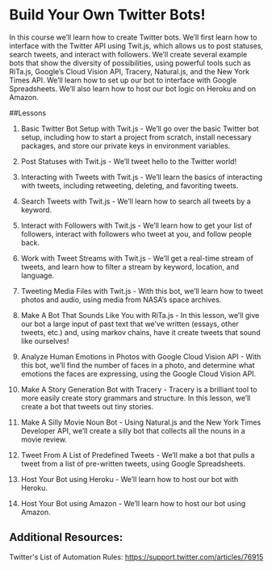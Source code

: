 # Build Your Own Twitter Bots!

In this course we’ll learn how to create Twitter bots. We’ll first learn how to interface with the Twitter API using Twit.js, which allows us to post statuses, search tweets, and interact with followers. We’ll create several example bots that show the diversity of possibilities, using powerful tools such as RiTa.js, Google’s Cloud Vision API, Tracery, Natural.js, and the New York Times API. We’ll learn how to set up our bot to interface with Google Spreadsheets. We’ll also learn how to host our bot logic on Heroku and on Amazon. 

##Lessons

1. Basic Twitter Bot Setup with Twit.js - We’ll go over the basic Twitter bot setup, including how to start a project from scratch, install necessary packages, and store our private keys in environment variables. 

2. Post Statuses with Twit.js - We’ll tweet hello to the Twitter world!

3. Interacting with Tweets with Twit.js - We’ll learn the basics of interacting with tweets, including retweeting, deleting, and favoriting tweets.

4. Search Tweets with Twit.js - We’ll learn how to search all tweets by a keyword.

5. Interact with Followers with Twit.js - We’ll learn how to get your list of followers, interact with followers who tweet at you, and follow people back. 

6. Work with Tweet Streams with Twit.js - We’ll get a real-time stream of tweets, and learn how to filter a stream by keyword, location, and language. 

7. Tweeting Media Files with Twit.js - With this bot, we’ll learn how to tweet photos and audio, using media from NASA’s space archives. 

8. Make A Bot That Sounds Like You with RiTa.js - In this lesson, we’ll give our bot a large input of past text that we’ve written (essays, other tweets, etc.) and, using markov chains, have it create tweets that sound like ourselves! 

9. Analyze Human Emotions in Photos with Google Cloud Vision API - With this bot, we’ll find the number of faces in a photo, and determine what emotions the faces are expressing, using the Google Cloud Vision API. 

10. Make A Story Generation Bot with Tracery - Tracery is a brilliant tool to more easily create story grammars and structure. In this lesson, we’ll create a bot that tweets out tiny stories. 

11. Make A Silly Movie Noun Bot - Using Natural.js and the New York Times Developer API, we’ll create a silly bot that collects all the nouns in a movie review. 

12. Tweet From A List of Predefined Tweets - We’ll make a bot that pulls a tweet from a list of pre-written tweets, using Google Spreadsheets.

13. Host Your Bot using Heroku - We’ll learn how to host our bot with Heroku.

14. Host Your Bot using Amazon - We’ll learn how to host our bot using Amazon. 


## Additional Resources:

Twitter's List of Automation Rules: https://support.twitter.com/articles/76915